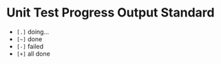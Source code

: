 # Unit Test Progress Output Standard

- `[.]` doing...
- `[~]` done
- `[-]` failed
- `[+]` all done

